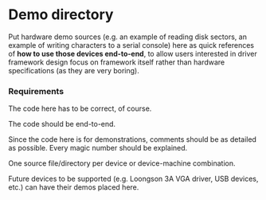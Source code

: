 Demo directory
==========

Put hardware demo sources (e.g. an example of reading disk sectors,
an example of writing characters to a serial console) here as
quick references of **how to use those devices end-to-end**, to allow
users interested in driver framework design focus on framework itself
rather than hardware specifications (as they are very boring).

### Requirements

The code here has to be correct, of course.

The code should be end-to-end.

Since the code here is for demonstrations, comments should be as
detailed as possible.  Every magic number should be explained.

One source file/directory per device or device-machine combination.

Future devices to be supported (e.g. Loongson 3A VGA driver, USB
devices, etc.) can have their demos placed here.

